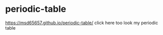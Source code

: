 # periodic-table 

https://msd65657.github.io/periodic-table/   click here too look my periodic table
